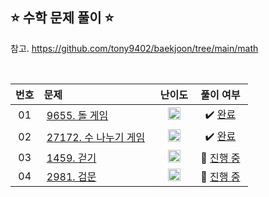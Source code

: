 ## ⭐️ 수학 문제 풀이 ⭐️ 

참고. https://github.com/tony9402/baekjoon/tree/main/math

<br>

| **번호** | **문제** | **난이도** | **풀이 여부** |
|:--------:|:--------|:----------:|:-----------:|
| 01 | &nbsp;[9655. 돌 게임](https://www.acmicpc.net/problem/9655)&nbsp;&nbsp; | &nbsp;&nbsp;<img src="https://github.com/yuuforest/Baekjoon/assets/97596022/16c246cd-0ac7-4c70-8e59-ae53094efefd" width="20"/>&nbsp;&nbsp; | &nbsp;✔️ [완료](https://github.com/yuuforest/Baekjoon/blob/main/python/%EC%88%98%ED%95%99/Prob9655.py)&nbsp; |
| 02 | &nbsp;[27172. 수 나누기 게임](https://www.acmicpc.net/problem/27172)&nbsp;&nbsp; | &nbsp;&nbsp;<img src="https://github.com/yuuforest/Baekjoon/assets/97596022/85149378-3937-4538-8a9b-1b178253c958" width="20"/>&nbsp;&nbsp; | &nbsp;✔️ [완료](https://github.com/yuuforest/Baekjoon/blob/main/python/%EC%88%98%ED%95%99/Prob27172.py)&nbsp; |
| 03 | &nbsp;[1459. 걷기](https://www.acmicpc.net/problem/1459)&nbsp;&nbsp; | &nbsp;&nbsp;<img src="https://github.com/yuuforest/Baekjoon/assets/97596022/3c7e9f4b-e603-404f-b612-258d66475421" width="20"/>&nbsp;&nbsp; | &nbsp;💬 [진행 중](https://github.com/yuuforest/Baekjoon/blob/main/python/%EC%88%98%ED%95%99/Prob1459.py)&nbsp; |
| 04 | &nbsp;[2981. 검문](https://www.acmicpc.net/problem/2981)&nbsp;&nbsp; | &nbsp;&nbsp;<img src="https://github.com/yuuforest/Baekjoon/assets/97596022/faf1d147-b8a1-40f5-9f8f-604d534ab16c" width="20"/>&nbsp;&nbsp; | &nbsp;💬 [진행 중](https://github.com/yuuforest/Baekjoon/blob/main/python/%EC%88%98%ED%95%99/Prob2981.py)&nbsp; |


